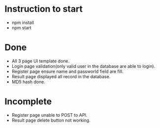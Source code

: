 # Instruction to start
- npm install
- npm start

# Done
- All 3 page UI template done.
- Login page validation(only valid user in the database are able to login).
- Register page ensure name and passworld field are fill.
- Result page displayed all record in the database.
- MD5 hash done.

# Incomplete
- Register page unable to POST to API.
- Result page delete button not working.
